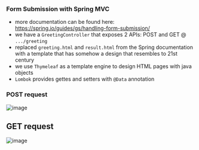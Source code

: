 ### Form Submission with Spring MVC

- more documentation can be found here: https://spring.io/guides/gs/handling-form-submission/
- we have a `GreetingController` that exposes 2 APIs: POST and GET @ `.../greeting`
- replaced `greeting.html` and `result.html` from the Spring documentation with a template that has somehow a design that resembles to 21st century
- we use `Thymeleaf` as a template engine to design HTML pages with java objects
- `Lombok` provides gettes and setters with `@Data` annotation

### POST request
![image](https://user-images.githubusercontent.com/31310899/230176490-e4dc10a1-c468-4b73-8b30-a1c427bd1917.png)

## GET request
![image](https://user-images.githubusercontent.com/31310899/230176616-a634ee81-3bbd-4a5d-afc3-4b583b5de289.png)
